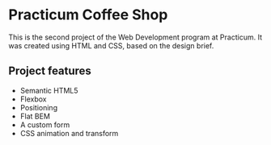 # Practicum Coffee Shop

This is the second project of the Web Development program at Practicum. It was created using HTML and CSS, based on the design brief.

## Project features

- Semantic HTML5
- Flexbox
- Positioning
- Flat BEM
- A custom form
- CSS animation and transform




